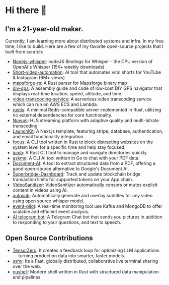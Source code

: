 # Hi there 👋
## I'm a 21-year-old maker.
Currently, I am learning more about distributed systems and infra.
In my free time, I like to build. Here are a few of my favorite open-source projects that I built from scratch:
- [Nodejs-whisper](https://github.com/ChetanXpro/nodejs-whisper): nodeJS Bindings for Whisper - the CPU version of OpenAI's Whisper (15K+ weekly downloads)
- [Short-video-automation](https://github.com/ChetanXpro/short-video-automation): AI tool that automates viral shorts for YouTube & Instagram (6M+ views)
- [mapsforge-rs](https://github.com/ChetanXpro/mapsforge-rs): A Rust parser for Mapsforge binary map 
- [diy-gps](https://github.com/ChetanXpro/diy-gps): A assembly guide and code of low-cost DIY GPS navigator that displays real-time location, speed, altitude, and time.
- [video-transcoding-service](https://github.com/ChetanXpro/video-transcoding-service): A serverless video transcoding service which can run on AWS ECS and Lambda.
- [rustis](https://github.com/ChetanXpro/rustis): A minimal Redis-compatible server implemented in Rust, utilizing no external dependencies for core functionality.
- [Novum](https://github.com/ChetanXpro/Novum): HLS streaming platform with adaptive quality and multi-bitrate transcoding
- [LaunchKit](https://github.com/ChetanXpro/LaunchKit): A Next.js template, featuring stripe, database, authentication, and email functionality integration.
- [focus](https://github.com/ChetanXpro/focus): A CLI tool written in Rust to block distracting websites on the system level for a specific time and help stay focused.
- [jumb](https://github.com/ChetanXpro/jumb): A Rust CLI tool to manage and navigate directories quickly.
- [askme](https://github.com/ChetanXpro/askme): A CLI AI tool written in Go to chat with your PDF data.
- [Document-AI](https://github.com/ChetanXpro/Document-AI): A tool to extract structured data from a PDF, offering a good open-source alternative to Google's Document AI.
- [Superbridge-Dashboard](https://github.com/ChetanXpro/superbridge-dashboard): Track and update blockchain bridge transaction limits for supported tokens on your App chain.
- [VideoSanitizer](https://github.com/ChetanXpro/VideoSanitizer): VideoSanitizer automatically censors or mutes explicit content in videos using AI.
- [autosub](https://github.com/ChetanXpro/autosub): Automatically generate and overlay subtitles for any video using open source whisper model.
- [event-pilot](https://github.com/ChetanXpro/event-pilot): A real-time monitoring tool use Kafka and MongoDB to offer scalable and efficient event analysis.
- [AI telegram bot](https://github.com/ChetanXpro/chatgpt-telegram-bot): A Telegram Chat bot that sends you pictures in addition to responding to your questions, and text to speech.


## Open Source Contributions
- [TensorZero](https://github.com/tensorzero/tensorzero/pulls?q=is%3Apr+is%3Aclosed+author%3AChetanXpro): It creates a feedback loop for optimizing LLM applications — turning production data into smarter, faster models.
- [sshx](https://github.com/ekzhang/sshx/pulls?q=is%3Apr+author%3AChetanXpro+is%3Aclosed): Its a Fast, globally distributed, collaborative live terminal sharing over the web.
- [nushell](https://github.com/nushell/nushell/pulls?q=is%3Apr+is%3Aclosed+author%3AChetanXpro): Modern shell written in Rust with structured data manipulation and pipelines
